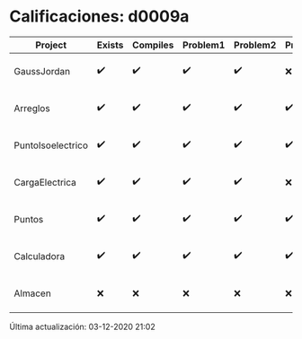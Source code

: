 # Calificaciones: d0009a
|Project|Exists|Compiles|Problem1|Problem2|Problem3|Extra|Grade|CommitHash|CommitDate|CheckDate|DueDate|Comments|
|-|-|-|-|-|-|-|-|-|-|-|-|-|
|GaussJordan|✔️|✔️|✔️|✔️|❌|❌|10.0|fbbfbc9bddc2c2b932a2a8206aea525f17d5de6f|29-10-2020 19:45:34|29-10-2020 21:36:31|29-10-2020 21:00:00|//No avisa al usuario que el sistema no tiene solución/No intercambia las filas cuando un pivote es cero|
|Arreglos|✔️|✔️|✔️|✔️|✔️|✔️|10.0|507b0d19048bc1dacb1611cc67d90154029a622b|21-10-2020 16:18:07|27-10-2020 22:26:43|22-10-2020 21:00:00|///|
|PuntoIsoelectrico|✔️|✔️|✔️|✔️|✔️|✔️|10.0|facb5f0ebea8f37eb9b741237d75466aa0c2c633|26-11-2020 18:44:45|26-11-2020 21:07:16|26-11-2020 21:00:00|///|
|CargaElectrica|✔️|✔️|✔️|✔️|❌|❌|5.666666666666668|facb5f0ebea8f37eb9b741237d75466aa0c2c633|26-11-2020 18:44:45|26-11-2020 21:06:06|19-11-2020 21:00:00|//No calcula correctamente la carga de la molécula/No calcula correctamente la carga de la molécula|
|Puntos|✔️|✔️|✔️|✔️|✔️|✔️|10.0|17adc55a17248a0b88c077fbaa35e464dc99081d|17-11-2020 12:55:08|17-11-2020 21:01:05|05-11-2020 21:00:00|///|
|Calculadora|✔️|✔️|✔️|✔️|✔️|✔️|10.0|d5d4cfdfef007f180bdb90a426eb4d8e0317bca3|13-10-2020 12:54:58|15-10-2020 21:24:21|15-10-2020 21:00:00|nan|
|Almacen|❌|❌|❌|❌|❌|❌|5.0|nan|nan|03-12-2020 21:02:43|04-12-2020 21:00:00|No se encontró el archivo en PracticasComputacionI/Almacen/Almacen.cpp|

Última actualización: 03-12-2020 21:02
